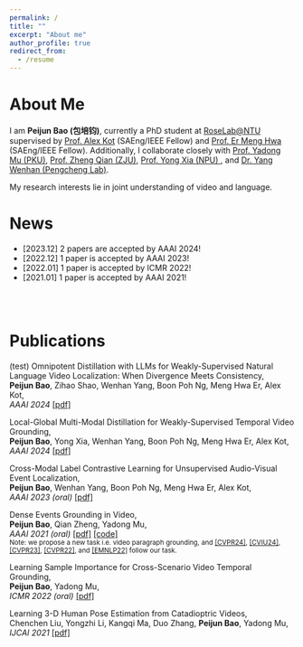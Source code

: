 ```yaml
---
permalink: /
title: ""
excerpt: "About me"
author_profile: true
redirect_from: 
  - /resume
---
```

About Me
======
I am **Peijun Bao (包培钧)**, currently a PhD student at [RoseLab@NTU](https://www.ntu.edu.sg/rose/about-us/our-people#Content_C001_Col00) supervised by [Prof. Alex Kot](https://personal.ntu.edu.sg/eackot/) (SAEng/IEEE Fellow) and [Prof. Er Meng Hwa](https://www.ntu.edu.sg/research/faculty-directory/detail/rp02304) (SAEng/IEEE Fellow). Additionally, I collaborate closely with [Prof. Yadong Mu (PKU)](http://www.muyadong.com/), [Prof. Zheng Qian (ZJU)](https://person.zju.edu.cn/zq), [Prof. Yong Xia (NPU) ](https://scholar.google.com/citations?user=Usw1jeMAAAAJ&hl=en), and [Dr. Yang Wenhan (Pengcheng Lab)](https://flyywh.github.io/).

My research interests lie in joint understanding of video and language.

News
======
- [2023.12] 2 papers are accepted by AAAI 2024!
- [2022.12] 1 paper is accepted by AAAI 2023!
- [2022.01] 1 paper is accepted by ICMR 2022!
- [2021.01] 1 paper is accepted by AAAI 2021!
<br />
<br />

Publications 
======
(test)
Omnipotent Distillation with LLMs for Weakly-Supervised Natural Language Video Localization: When Divergence Meets Consistency,<br />
**Peijun Bao**, Zihao Shao, Wenhan Yang, Boon Poh Ng, Meng Hwa Er, Alex Kot,<br />
*AAAI 2024*  [[pdf]](https://baopj.github.io/files/OmniD_AAAI2024.pdf) 

Local-Global Multi-Modal Distillation for Weakly-Supervised Temporal Video Grounding, <br />
**Peijun Bao**, Yong Xia, Wenhan Yang, Boon Poh Ng, Meng Hwa Er, Alex Kot, <br />
*AAAI 2024* [[pdf]](https://baopj.github.io/files/MMDist_AAAI2024.pdf)

Cross-Modal Label Contrastive Learning for Unsupervised Audio-Visual Event Localization, <br />
**Peijun Bao**, Wenhan Yang, Boon Poh Ng, Meng Hwa Er, Alex Kot,<br />
*AAAI 2023 (oral)* [[pdf]](https://ojs.aaai.org/index.php/AAAI/article/view/25093)

Dense Events Grounding in Video, <br />
**Peijun Bao**, Qian Zheng, Yadong Mu,<br />
*AAAI 2021 (oral)* [[pdf]](https://baopj.github.io/files/PeijunBao_AAAI21_DenseEventsGrounding.pdf) [[code]](https://github.com/baopj/DenseEventsGrounding)<br />
<small> Note: we propose a new task i.e. video paragraph grounding, and  [[CVPR24]](https://arxiv.org/pdf/2403.11463),  [[CVIU24]](https://arxiv.org/pdf/2109.11265), [[CVPR23]](https://openaccess.thecvf.com/content/CVPR2023/papers/Tan_Hierarchical_Semantic_Correspondence_Networks_for_Video_Paragraph_Grounding_CVPR_2023_paper.pdf), [[CVPR22]](https://openaccess.thecvf.com/content/CVPR2022/papers/Jiang_Semi-Supervised_Video_Paragraph_Grounding_With_Contrastive_Encoder_CVPR_2022_paper.pdf), and [[EMNLP22]](https://aclanthology.org/2022.emnlp-main.639.pdf) follow our task. </small>

Learning Sample Importance for Cross-Scenario Video Temporal Grounding, <br />
**Peijun Bao**, Yadong Mu,<br />
*ICMR 2022 (oral)* [[pdf]](https://arxiv.org/pdf/2201.02848.pdf)

Learning 3-D Human Pose Estimation from Catadioptric Videos, <br />
Chenchen Liu, Yongzhi Li, Kangqi Ma, Duo Zhang, **Peijun Bao**, Yadong Mu,<br />
*IJCAI 2021* [[pdf]](https://www.ijcai.org/proceedings/2021/0118.pdf)
